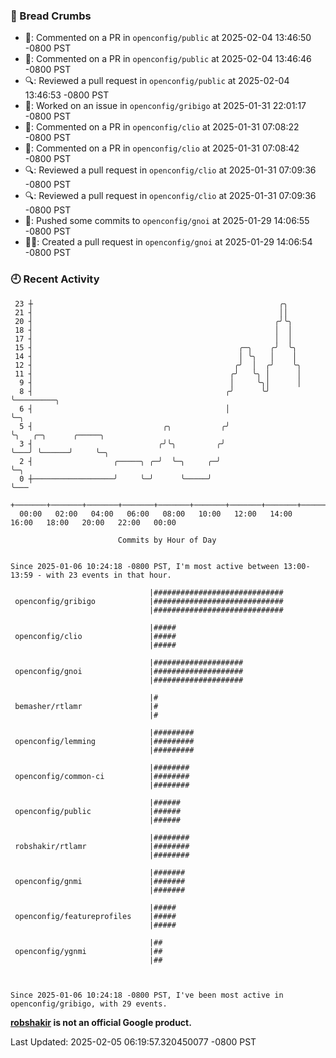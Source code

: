 ### 🍞 Bread Crumbs

 * 💬: Commented on a PR in  `openconfig/public` at 2025-02-04 13:46:50 -0800 PST
 * 💬: Commented on a PR in  `openconfig/public` at 2025-02-04 13:46:46 -0800 PST
 * 🔍: Reviewed a pull request in  `openconfig/public` at 2025-02-04 13:46:53 -0800 PST
 * 👀: Worked on an issue in `openconfig/gribigo` at 2025-01-31 22:01:17 -0800 PST
 * 💬: Commented on a PR in  `openconfig/clio` at 2025-01-31 07:08:22 -0800 PST
 * 💬: Commented on a PR in  `openconfig/clio` at 2025-01-31 07:08:42 -0800 PST
 * 🔍: Reviewed a pull request in  `openconfig/clio` at 2025-01-31 07:09:36 -0800 PST
 * 🔍: Reviewed a pull request in  `openconfig/clio` at 2025-01-31 07:09:36 -0800 PST
 * 🚢: Pushed some commits to `openconfig/gnoi` at 2025-01-29 14:06:55 -0800 PST
 * ✍🏼: Created a pull request in `openconfig/gnoi` at 2025-01-29 14:06:54 -0800 PST

### 🕘 Recent Activity
```
 23 ┼                                                       ╭╮
 21 ┤                                                       ││
 20 ┤                                                      ╭╯╰╮
 18 ┤                                                      │  │
 17 ┤                                                      │  │
 15 ┤                                              ╭─╮    ╭╯  ╰╮
 14 ┤                                              │ ╰╮   │    │
 12 ┤                                             ╭╯  │  ╭╯    ╰╮
 11 ┤                                            ╭╯   ╰╮ │      │
  9 ┤                                            │     ╰╮│      │
  8 ┤                                           ╭╯      ╰╯      ╰─────────╮
  6 ┤                                           │                         ╰─╮
  5 ┤                             ╭╮           ╭╯                           ╰╮   ╭─╮      ╭─────╮
  3 ┤                            ╭╯╰╮         ╭╯                             ╰───╯ ╰──────╯     ╰─╮
  2 ┤                  ╭─────╮ ╭─╯  ╰─╮     ╭─╯                                                   ╰─╮
  0 ┼──────────────────╯     ╰─╯      ╰─────╯                                                       ╰───
    +───────+───────+───────+───────+───────+───────+───────+───────+───────+───────+───────+───────+────
  00:00   02:00   04:00   06:00   08:00   10:00   12:00   14:00   16:00   18:00   20:00   22:00   00:00   

						Commits by Hour of Day


Since 2025-01-06 10:24:18 -0800 PST, I'm most active between 13:00-13:59 - with 23 events in that hour.

```



```
                               |#############################
 openconfig/gribigo            |#############################
                               |#############################

                               |#####
 openconfig/clio               |#####
                               |#####

                               |####################
 openconfig/gnoi               |####################
                               |####################

                               |#
 bemasher/rtlamr               |#
                               |#

                               |#########
 openconfig/lemming            |#########
                               |#########

                               |########
 openconfig/common-ci          |########
                               |########

                               |######
 openconfig/public             |######
                               |######

                               |########
 robshakir/rtlamr              |########
                               |########

                               |#######
 openconfig/gnmi               |#######
                               |#######

                               |#####
 openconfig/featureprofiles    |#####
                               |#####

                               |##
 openconfig/ygnmi              |##
                               |##



Since 2025-01-06 10:24:18 -0800 PST, I've been most active in openconfig/gribigo, with 29 events.

```
**[robshakir](mailto:robjs@google.com) is not an official Google product.**  


Last Updated: 2025-02-05 06:19:57.320450077 -0800 PST
